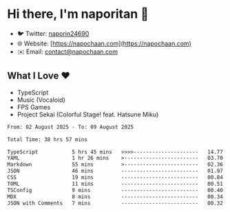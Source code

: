 # Hi there, I'm naporitan 👋

- 🐦 Twitter: [naporin24690](https://twitter.com/naporin24690)
- 🌐 Website: [https://napochaan.com](https://napochaan.com)
- ✉️ Email: [contact@napochaan.com](mailto:contact@napochaan.com)

## What I Love ❤️
- TypeScript
- Music (Vocaloid)
- FPS Games
- Project Sekai (Colorful Stage! feat. Hatsune Miku)

<!--START_SECTION:waka-->

```txt
From: 02 August 2025 - To: 09 August 2025

Total Time: 38 hrs 57 mins

TypeScript           5 hrs 45 mins   >>>>---------------------   14.77 %
YAML                 1 hr 26 mins    >------------------------   03.70 %
Markdown             55 mins         >------------------------   02.36 %
JSON                 46 mins         -------------------------   01.97 %
CSS                  19 mins         -------------------------   00.84 %
TOML                 11 mins         -------------------------   00.51 %
TSConfig             9 mins          -------------------------   00.40 %
MDX                  8 mins          -------------------------   00.34 %
JSON with Comments   7 mins          -------------------------   00.32 %
```

<!--END_SECTION:waka-->

